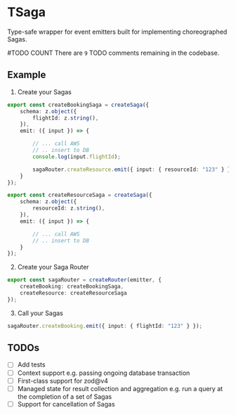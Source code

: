 # TSaga

Type-safe wrapper for event emitters built for implementing choreographed Sagas.

#TODO COUNT
There are `9` TODO comments remaining in the codebase.

## Example
1. Create your Sagas
```ts
export const createBookingSaga = createSaga({
    schema: z.object({
        flightId: z.string(),
    }),
    emit: ({ input }) => {

        // ... call AWS
        // .. insert to DB
        console.log(input.flightId);

        sagaRouter.createResource.emit({ input: { resourceId: "123" } });
    }
});

export const createResourceSaga = createSaga({
    schema: z.object({
        resourceId: z.string(),
    }),
    emit: ({ input }) => {

        // ... call AWS
        // .. insert to DB
    }
});
```
2. Create your Saga Router
```ts
export const sagaRouter = createRouter(emitter, {
    createBooking: createBookingSaga,
    createResource: createResourceSaga
});
```
3. Call your Sagas
```ts
sagaRouter.createBooking.emit({ input: { flightId: "123" } });
```


## TODOs
- [ ] Add tests
- [ ] Context support e.g. passing ongoing database transaction
- [ ] First-class support for zod@v4
- [ ] Managed state for result collection and aggregation e.g. run a query at the completion of a set of Sagas
- [ ] Support for cancellation of Sagas